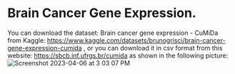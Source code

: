 # Brain Cancer Gene Expression.
You can download the dataset: Brain cancer gene expression - CuMiDa from Kaggle: https://www.kaggle.com/datasets/brunogrisci/brain-cancer-gene-expression-cumida , or you can download it in csv format from this website: https://sbcb.inf.ufrgs.br/cumida as shown in the following picture:
![Screenshot 2023-04-06 at 3 03 07 PM](https://user-images.githubusercontent.com/92266474/230482877-ca8a4463-5517-4d9b-ab08-f86ec51598e3.png)

